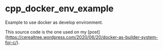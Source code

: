 # cpp_docker_env_example
Example to use docker as develop environment.

This source code is the one used on my [post] (https://cerealtree.wordpress.com/2020/06/20/docker-as-builder-system-for-c/).
